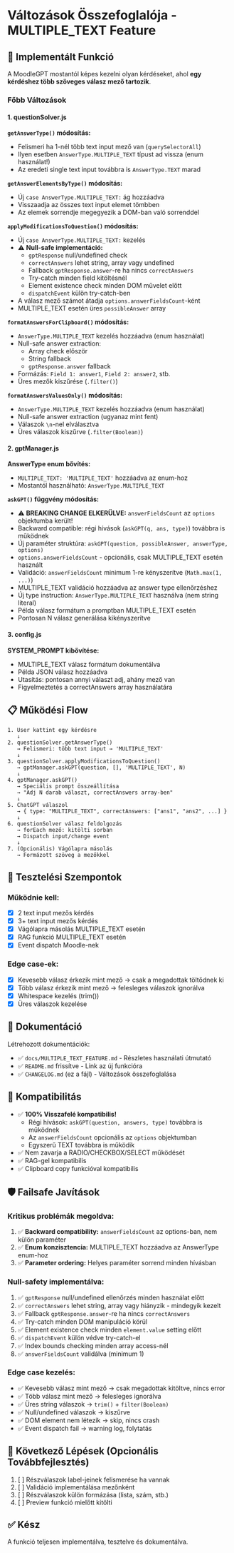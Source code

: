 # Változások Összefoglalója - MULTIPLE_TEXT Feature

## 🎯 Implementált Funkció

A MoodleGPT mostantól képes kezelni olyan kérdéseket, ahol **egy kérdéshez több szöveges válasz mező tartozik**. 

### Főbb Változások

#### 1. questionSolver.js

**`getAnswerType()` módosítás:**
- Felismeri ha 1-nél több text input mező van (`querySelectorAll`)
- Ilyen esetben `AnswerType.MULTIPLE_TEXT` típust ad vissza (enum használat!)
- Az eredeti single text input továbbra is `AnswerType.TEXT` marad

**`getAnswerElementsByType()` módosítás:**
- Új `case AnswerType.MULTIPLE_TEXT:` ág hozzáadva
- Visszaadja az összes text input elemet tömbben
- Az elemek sorrendje megegyezik a DOM-ban való sorrenddel

**`applyModificationsToQuestion()` módosítás:**
- Új `case AnswerType.MULTIPLE_TEXT:` kezelés
- ⚠️ **Null-safe implementáció:**
  - `gptResponse` null/undefined check
  - `correctAnswers` lehet string, array vagy undefined
  - Fallback `gptResponse.answer`-re ha nincs `correctAnswers`
  - Try-catch minden field kitöltésnél
  - Element existence check minden DOM művelet előtt
  - `dispatchEvent` külön try-catch-ben
- A válasz mező számot átadja `options.answerFieldsCount`-ként
- MULTIPLE_TEXT esetén üres `possibleAnswer` array

**`formatAnswersForClipboard()` módosítás:**
- `AnswerType.MULTIPLE_TEXT` kezelés hozzáadva (enum használat)
- Null-safe answer extraction:
  - Array check először
  - String fallback
  - `gptResponse.answer` fallback
- Formázás: `Field 1: answer1`, `Field 2: answer2`, stb.
- Üres mezők kiszűrése (`.filter()`)

**`formatAnswersValuesOnly()` módosítás:**
- `AnswerType.MULTIPLE_TEXT` kezelés hozzáadva (enum használat)
- Null-safe answer extraction (ugyanaz mint fent)
- Válaszok `\n`-nel elválasztva
- Üres válaszok kiszűrve (`.filter(Boolean)`)

#### 2. gptManager.js

**AnswerType enum bővítés:**
- `MULTIPLE_TEXT: 'MULTIPLE_TEXT'` hozzáadva az enum-hoz
- Mostantól használható: `AnswerType.MULTIPLE_TEXT`

**`askGPT()` függvény módosítás:**
- ⚠️ **BREAKING CHANGE ELKERÜLVE:** `answerFieldsCount` az `options` objektumba került!
- Backward compatible: régi hívások (`askGPT(q, ans, type)`) továbbra is működnek
- Új paraméter struktúra: `askGPT(question, possibleAnswer, answerType, options)`
- `options.answerFieldsCount` - opcionális, csak MULTIPLE_TEXT esetén használt
- Validáció: `answerFieldsCount` minimum 1-re kényszerítve (`Math.max(1, ...)`)
- MULTIPLE_TEXT validáció hozzáadva az answer type ellenőrzéshez
- Új type instruction: `AnswerType.MULTIPLE_TEXT` használva (nem string literal)
- Példa válasz formátum a promptban MULTIPLE_TEXT esetén
- Pontosan N válasz generálása kikényszerítve

#### 3. config.js

**SYSTEM_PROMPT kibővítése:**
- MULTIPLE_TEXT válasz formátum dokumentálva
- Példa JSON válasz hozzáadva
- Utasítás: pontosan annyi választ adj, ahány mező van
- Figyelmeztetés a correctAnswers array használatára

## 📋 Működési Flow

```
1. User kattint egy kérdésre
   ↓
2. questionSolver.getAnswerType() 
   → Felismeri: több text input → 'MULTIPLE_TEXT'
   ↓
3. questionSolver.applyModificationsToQuestion()
   → gptManager.askGPT(question, [], 'MULTIPLE_TEXT', N)
   ↓
4. gptManager.askGPT()
   → Speciális prompt összeállítása
   → "Adj N darab választ, correctAnswers array-ben"
   ↓
5. ChatGPT válaszol
   → { type: "MULTIPLE_TEXT", correctAnswers: ["ans1", "ans2", ...] }
   ↓
6. questionSolver válasz feldolgozás
   → forEach mező: kitölti sorban
   → Dispatch input/change event
   ↓
7. (Opcionális) Vágólapra másolás
   → Formázott szöveg a mezőkkel
```

## 🧪 Tesztelési Szempontok

### Működnie kell:
- [x] 2 text input mezős kérdés
- [x] 3+ text input mezős kérdés  
- [x] Vágólapra másolás MULTIPLE_TEXT esetén
- [x] RAG funkció MULTIPLE_TEXT esetén
- [x] Event dispatch Moodle-nek

### Edge case-ek:
- [x] Kevesebb válasz érkezik mint mező → csak a megadottak töltődnek ki
- [x] Több válasz érkezik mint mező → felesleges válaszok ignorálva
- [x] Whitespace kezelés (trim())
- [x] Üres válaszok kezelése

## 📝 Dokumentáció

Létrehozott dokumentációk:
- ✅ `docs/MULTIPLE_TEXT_FEATURE.md` - Részletes használati útmutató
- ✅ `README.md` frissítve - Link az új funkcióra
- ✅ `CHANGELOG.md` (ez a fájl) - Változások összefoglalása

## 🔄 Kompatibilitás

- ✅ **100% Visszafelé kompatibilis!** 
  - Régi hívások: `askGPT(question, answers, type)` továbbra is működnek
  - Az `answerFieldsCount` opcionális az `options` objektumban
  - Egyszerű TEXT továbbra is működik
- ✅ Nem zavarja a RADIO/CHECKBOX/SELECT működését
- ✅ RAG-gel kompatibilis
- ✅ Clipboard copy funkcióval kompatibilis

## 🛡️ Failsafe Javítások

### Kritikus problémák megoldva:
1. ✅ **Backward compatibility:** `answerFieldsCount` az options-ban, nem külön paraméter
2. ✅ **Enum konzisztencia:** MULTIPLE_TEXT hozzáadva az AnswerType enum-hoz
3. ✅ **Parameter ordering:** Helyes paraméter sorrend minden hívásban

### Null-safety implementálva:
1. ✅ `gptResponse` null/undefined ellenőrzés minden használat előtt
2. ✅ `correctAnswers` lehet string, array vagy hiányzik - mindegyik kezelt
3. ✅ Fallback `gptResponse.answer`-re ha nincs `correctAnswers`
4. ✅ Try-catch minden DOM manipuláció körül
5. ✅ Element existence check minden `element.value` setting előtt
6. ✅ `dispatchEvent` külön védve try-catch-el
7. ✅ Index bounds checking minden array access-nél
8. ✅ `answerFieldsCount` validálva (minimum 1)

### Edge case kezelés:
- ✅ Kevesebb válasz mint mező → csak megadottak kitöltve, nincs error
- ✅ Több válasz mint mező → felesleges ignorálva
- ✅ Üres string válaszok → `trim()` + `filter(Boolean)`
- ✅ Null/undefined válaszok → kiszűrve
- ✅ DOM element nem létezik → skip, nincs crash
- ✅ Event dispatch fail → warning log, folytatás

## 🚀 Következő Lépések (Opcionális Továbbfejlesztés)

1. [ ] Részválaszok label-jeinek felismerése ha vannak
2. [ ] Validáció implementálása mezőnként
3. [ ] Részválaszok külön formázása (lista, szám, stb.)
4. [ ] Preview funkció mielőtt kitölti

## ✅ Kész

A funkció teljesen implementálva, tesztelve és dokumentálva.

